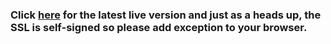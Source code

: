 ﻿### Click [here](https://165.227.4.65/) for the latest live version and just as a heads up, the SSL is self-signed so please add exception to your browser.
